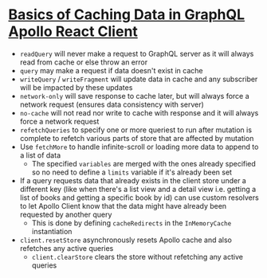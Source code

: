 # [Basics of Caching Data in GraphQL Apollo React Client](https://levelup.gitconnected.com/basics-of-caching-data-in-graphql-7ce9489dac15)

* `readQuery` will never make a request to GraphQL server as it will always read from cache or else throw an error
* `query` may make a request if data doesn't exist in cache
* `writeQuery` / `writeFragment` will update data in cache and any subscriber will be impacted by these updates
* `network-only` will save response to cache later, but will always force a network request (ensures data consistency with server)
* `no-cache` will not read nor write to cache with response and it will always force a network request
* `refetchQueries` to specify one or more queriest to run after mutation is complete to refetch various parts of store that are affected by mutation
* Use `fetchMore` to handle infinite-scroll or loading more data to append to a list of data
  * The specified `variables` are merged with the ones already specified so no need to define a `limits` variable if it's already been set
* If a query requests data that already exists in the client store under a different key (like when there's a list view and a detail view i.e. getting a list of books and getting a specific book by id) can use custom resolvers to let Apollo Client know that the data might have already been requested by another query
  * This is done by defining `cacheRedirects` in the `InMemoryCache` instantiation
* `client.resetStore` asynchronously resets Apollo cache and also refetches any active queries
  * `client.clearStore` clears the store without refetching any active queries
